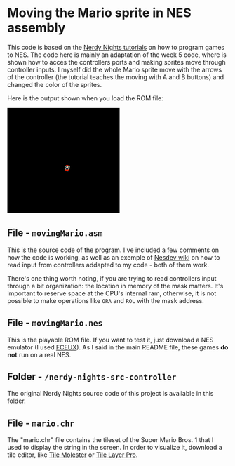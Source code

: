 # Moving the Mario sprite in NES assembly

This code is based on the [Nerdy Nights tutorials](https://nerdy-nights.nes.science/#main_tutorial-5) on how to program games to NES. The code here is mainly an adaptation of the week 5 code, where is shown how to acces the controllers ports and making sprites move through controller inputs.
I myself did the whole Mario sprite move with the arrows of the controller (the tutorial teaches the moving with A and B buttons) and changed the color of the sprites.

Here is the output shown when you load the ROM file:

![Mario moving](img/movingMarioMovie.gif)

## File - `movingMario.asm`

This is the source code of the program. I've included a few comments on how the code is working, as well as an exemple of [Nesdev wiki](https://www.nesdev.org/wiki/Controller_reading_code) on how to read input from controllers addapted to my code - both of them work.

There's one thing worth noting, if you are trying to read controllers input through a bit organization: the location in memory of the mask matters. It's important to reserve space at the CPU's internal ram, otherwise, it is not possible to make operations like `ORA` and `ROL` with the mask address.

## File - `movingMario.nes`

This is the playable ROM file. If you want to test it, just download a NES emulator (I used [FCEUX](https://fceux.com/web/download.html)). As I said in the main README file, these games **do not** run on a real NES.

## Folder - `/nerdy-nights-src-controller`

The original Nerdy Nights source code of this project is available in this folder.

## File - `mario.chr`

The "mario.chr" file contains the tileset of the Super Mario Bros. 1 that I used to display the string in the screen. In order to visualize it, download a tile editor, like [Tile Molester](https://www.romhacking.net/utilities/109/) or [Tile Layer Pro](https://www.romhacking.net/utilities/108/).
